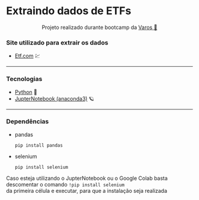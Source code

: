 # Extraindo dados de ETFs
<p align="center">Projeto realizado durante bootcamp da <a href="https://www.youtube.com/@varos-programacao">Varos 🤖</a></p>

### Site utilizado para extrair os dados
- [Etf.com](https://www.etf.com/etfanalytics/etf-finder) 💹

---

### Tecnologias
- [Python](https://www.python.org/) 🐍
- [JupterNotebook (anaconda3)](https://www.anaconda.com/) 🪐

---

### Dependências
- pandas
   ```
   pip install pandas
   ```
- selenium
  ```
  pip install selenium
  ```

Caso esteja utilizando o JupterNotebook ou o Google Colab basta descomentar o comando ```!pip install selenium``` <br>
da primeira célula e executar, para que a instalação seja realizada
